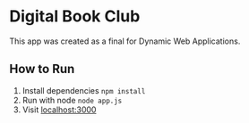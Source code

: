 # Digital Book Club
This app was created as a final for Dynamic Web Applications.

## How to Run
1. Install dependencies `npm install`
2. Run with node `node app.js`
3. Visit [localhost:3000](https://localhost:3000)